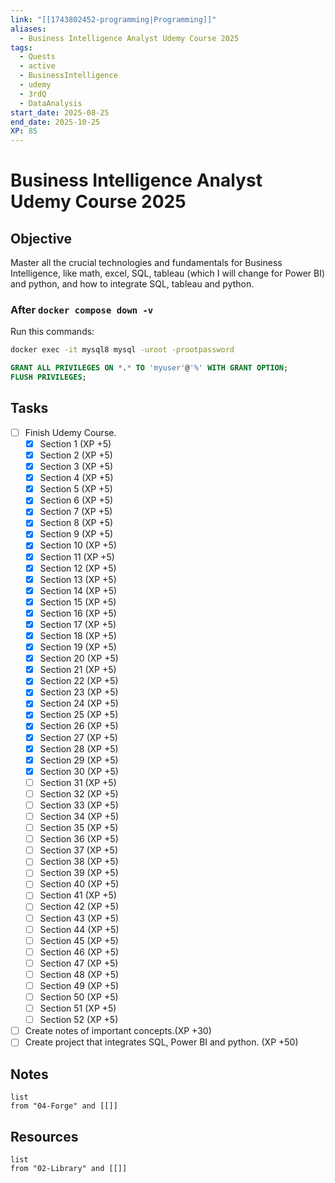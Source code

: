 ```yaml
---
link: "[[1743802452-programming|Programming]]"
aliases:
  - Business Intelligence Analyst Udemy Course 2025
tags:
  - Quests
  - active
  - BusinessIntelligence
  - udemy
  - 3rdQ
  - DataAnalysis
start_date: 2025-08-25
end_date: 2025-10-25
XP: 85
---
```

# Business Intelligence Analyst Udemy Course 2025 
## Objective
Master all the crucial technologies and fundamentals for Business Intelligence, like math, excel, SQL, tableau (which I will change for Power BI) and python, and how to integrate SQL, tableau and python.

### After `docker compose down -v`
Run this commands:
```bash
docker exec -it mysql8 mysql -uroot -prootpassword
```

```SQL
GRANT ALL PRIVILEGES ON *.* TO 'myuser'@'%' WITH GRANT OPTION;
FLUSH PRIVILEGES;
```
## Tasks
- [ ] Finish Udemy Course.
	- [x] Section 1 (XP +5)
	- [x] Section 2 (XP +5)
	- [x] Section 3 (XP +5)
	- [x] Section 4 (XP +5)
	- [x] Section 5 (XP +5)
	- [x] Section 6 (XP +5)
	- [x] Section 7 (XP +5)
	- [x] Section 8 (XP +5)
	- [x] Section 9 (XP +5)
	- [x] Section 10 (XP +5)
	- [x] Section 11 (XP +5)
	- [x] Section 12 (XP +5)
	- [x] Section 13 (XP +5)
	- [x] Section 14 (XP +5)
	- [x] Section 15 (XP +5)
	- [x] Section 16 (XP +5)
	- [x] Section 17 (XP +5)
	- [x] Section 18 (XP +5)
	- [x] Section 19 (XP +5)
	- [x] Section 20 (XP +5)
	- [x] Section 21 (XP +5)
	- [x] Section 22 (XP +5)
	- [x] Section 23 (XP +5)
	- [x] Section 24 (XP +5)
	- [x] Section 25 (XP +5)
	- [x] Section 26 (XP +5)
	- [x] Section 27 (XP +5)
	- [x] Section 28 (XP +5)
	- [x] Section 29 (XP +5)
	- [x] Section 30 (XP +5)
	- [ ] Section 31 (XP +5)
	- [ ] Section 32 (XP +5)
	- [ ] Section 33 (XP +5)
	- [ ] Section 34 (XP +5)
	- [ ] Section 35 (XP +5)
	- [ ] Section 36 (XP +5)
	- [ ] Section 37 (XP +5)
	- [ ] Section 38 (XP +5)
	- [ ] Section 39 (XP +5)
	- [ ] Section 40 (XP +5)
	- [ ] Section 41 (XP +5)
	- [ ] Section 42 (XP +5)
	- [ ] Section 43 (XP +5)
	- [ ] Section 44 (XP +5)
	- [ ] Section 45 (XP +5)
	- [ ] Section 46 (XP +5)
	- [ ] Section 47 (XP +5)
	- [ ] Section 48 (XP +5)
	- [ ] Section 49 (XP +5)
	- [ ] Section 50 (XP +5)
	- [ ] Section 51 (XP +5)
	- [ ] Section 52 (XP +5)
- [ ] Create notes of important concepts.(XP +30)
- [ ] Create project that integrates SQL, Power BI and python. (XP +50)

## Notes
```dataview
list
from "04-Forge" and [[]]
```

## Resources
```dataview
list
from "02-Library" and [[]]
```
